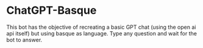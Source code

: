 # ChatGPT-Basque
This bot has the objective of recreating a basic GPT chat (using the open ai api itself) but using basque as language. Type any question and wait for the bot to answer.
